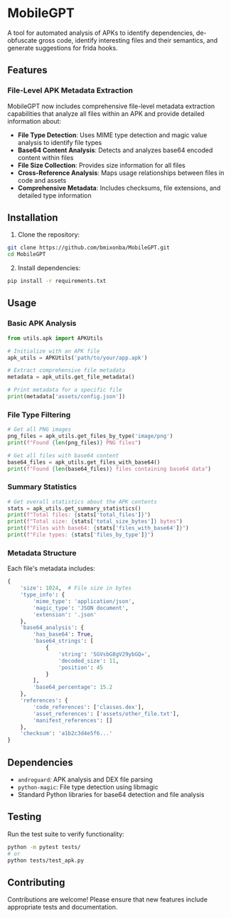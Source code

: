 # MobileGPT
A tool for automated analysis of APKs to identify dependencies, de-obfuscate gross code, identify interesting files and their semantics, and generate suggestions for frida hooks.

## Features

### File-Level APK Metadata Extraction
MobileGPT now includes comprehensive file-level metadata extraction capabilities that analyze all files within an APK and provide detailed information about:

- **File Type Detection**: Uses MIME type detection and magic value analysis to identify file types
- **Base64 Content Analysis**: Detects and analyzes base64 encoded content within files
- **File Size Collection**: Provides size information for all files
- **Cross-Reference Analysis**: Maps usage relationships between files in code and assets
- **Comprehensive Metadata**: Includes checksums, file extensions, and detailed type information

## Installation

1. Clone the repository:
```bash
git clone https://github.com/bmixonba/MobileGPT.git
cd MobileGPT
```

2. Install dependencies:
```bash
pip install -r requirements.txt
```

## Usage

### Basic APK Analysis

```python
from utils.apk import APKUtils

# Initialize with an APK file
apk_utils = APKUtils('path/to/your/app.apk')

# Extract comprehensive file metadata
metadata = apk_utils.get_file_metadata()

# Print metadata for a specific file
print(metadata['assets/config.json'])
```

### File Type Filtering

```python
# Get all PNG images
png_files = apk_utils.get_files_by_type('image/png')
print(f"Found {len(png_files)} PNG files")

# Get all files with base64 content
base64_files = apk_utils.get_files_with_base64()
print(f"Found {len(base64_files)} files containing base64 data")
```

### Summary Statistics

```python
# Get overall statistics about the APK contents
stats = apk_utils.get_summary_statistics()
print(f"Total files: {stats['total_files']}")
print(f"Total size: {stats['total_size_bytes']} bytes")
print(f"Files with base64: {stats['files_with_base64']}")
print(f"File types: {stats['files_by_type']}")
```

### Metadata Structure

Each file's metadata includes:

```python
{
    'size': 1024,  # File size in bytes
    'type_info': {
        'mime_type': 'application/json',
        'magic_type': 'JSON document',
        'extension': '.json'
    },
    'base64_analysis': {
        'has_base64': True,
        'base64_strings': [
            {
                'string': 'SGVsbG8gV29ybGQ=',
                'decoded_size': 11,
                'position': 45
            }
        ],
        'base64_percentage': 15.2
    },
    'references': {
        'code_references': ['classes.dex'],
        'asset_references': ['assets/other_file.txt'],
        'manifest_references': []
    },
    'checksum': 'a1b2c3d4e5f6...'
}
```

## Dependencies

- `androguard`: APK analysis and DEX file parsing
- `python-magic`: File type detection using libmagic
- Standard Python libraries for base64 detection and file analysis

## Testing

Run the test suite to verify functionality:

```bash
python -m pytest tests/
# or
python tests/test_apk.py
```

## Contributing

Contributions are welcome! Please ensure that new features include appropriate tests and documentation.
